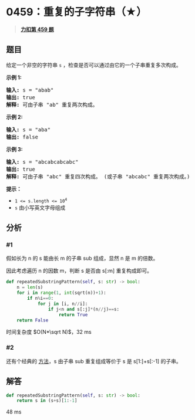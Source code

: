 # 0459：重复的子字符串（★）


> <u>**[力扣第 459 题](https://leetcode.cn/problems/repeated-substring-pattern/)**</u>

## 题目

<p>给定一个非空的字符串<meta charset="UTF-8" /> <code>s</code> ，检查是否可以通过由它的一个子串重复多次构成。</p>



<p><strong>示例 1:</strong></p>

<pre>
<strong>输入:</strong> s = "abab"
<strong>输出:</strong> true
<strong>解释:</strong> 可由子串 "ab" 重复两次构成。
</pre>

<p><strong>示例 2:</strong></p>

<pre>
<strong>输入:</strong> s = "aba"
<strong>输出:</strong> false
</pre>

<p><strong>示例 3:</strong></p>

<pre>
<strong>输入:</strong> s = "abcabcabcabc"
<strong>输出:</strong> true
<strong>解释:</strong> 可由子串 "abc" 重复四次构成。 (或子串 "abcabc" 重复两次构成。)
</pre>



<p><b>提示：</b></p>

<p><meta charset="UTF-8" /></p>

<ul>
<li><code>1 &lt;= s.length &lt;= 10<sup>4</sup></code></li>
<li><code>s</code> 由小写英文字母组成</li>
</ul>


## 分析

### #1

假如长为 n 的 s 能由长 m 的子串 sub 组成，显然 n 是 m 的倍数。

因此考虑遍历 n 的因数 m，判断 s 是否由 s[:m] 重复构成即可。

```python
def repeatedSubstringPattern(self, s: str) -> bool:
    n = len(s)
    for i in range(1, int(sqrt(n))+1):
        if n%i==0:
            for j in [i, n//i]:
                if j<n and s[:j]*(n//j)==s:
                    return True
    return False
```
时间复杂度 $O(N*\sqrt N)$，32 ms

### #2

还有个经典的 [方法](https://leetcode-cn.com/problems/repeated-substring-pattern/solution/zhong-fu-de-zi-zi-fu-chuan-by-leetcode-solution/)，s 由子串 sub 重复组成等价于 s 是 s[1:]+s[:-1] 的子串。


## 解答

```python
def repeatedSubstringPattern(self, s: str) -> bool:
    return s in (s+s)[1:-1]
```
48 ms
